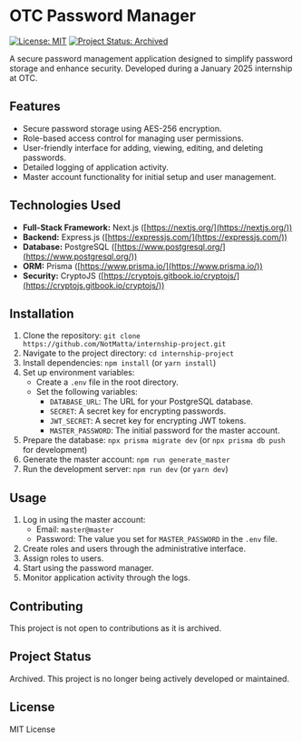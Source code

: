 # OTC Password Manager

[![License: MIT](https://img.shields.io/badge/License-MIT-yellow.svg)](https://opensource.org/licenses/MIT)  [![Project Status: Archived](https://img.shields.io/badge/Status-Archived-lightgrey)](https://www.google.com/search?q=github+archived+badge)

A secure password management application designed to simplify password storage and enhance security. Developed during a January 2025 internship at OTC.

## Features

*   Secure password storage using AES-256 encryption.
*   Role-based access control for managing user permissions.
*   User-friendly interface for adding, viewing, editing, and deleting passwords.
*   Detailed logging of application activity.
*   Master account functionality for initial setup and user management.

## Technologies Used

*   **Full-Stack Framework:** Next.js ([https://nextjs.org/](https://nextjs.org/))
*   **Backend:** Express.js ([https://expressjs.com/](https://expressjs.com/))
*   **Database:** PostgreSQL ([https://www.postgresql.org/](https://www.postgresql.org/))
*   **ORM:** Prisma ([https://www.prisma.io/](https://www.prisma.io/))
*   **Security:** CryptoJS ([https://cryptojs.gitbook.io/cryptojs/](https://cryptojs.gitbook.io/cryptojs/))

## Installation

1.  Clone the repository: `git clone https://github.com/NotMatta/internship-project.git`
2.  Navigate to the project directory: `cd internship-project`
3.  Install dependencies: `npm install` (or `yarn install`)
4.  Set up environment variables:
    *   Create a `.env` file in the root directory.
    *   Set the following variables:
        *   `DATABASE_URL`: The URL for your PostgreSQL database.
        *   `SECRET`: A secret key for encrypting passwords.
        *   `JWT_SECRET`: A secret key for encrypting JWT tokens.
        *   `MASTER_PASSWORD`: The initial password for the master account.
5.  Prepare the database: `npx prisma migrate dev` (or `npx prisma db push` for development)
6.  Generate the master account: `npm run generate_master`
7.  Run the development server: `npm run dev` (or `yarn dev`)

## Usage

1.  Log in using the master account:
    *   Email: `master@master`
    *   Password: The value you set for `MASTER_PASSWORD` in the `.env` file.
2.  Create roles and users through the administrative interface.
3.  Assign roles to users.
4.  Start using the password manager.
5.  Monitor application activity through the logs.

## Contributing

This project is not open to contributions as it is archived.

## Project Status

Archived. This project is no longer being actively developed or maintained.

## License

MIT License
